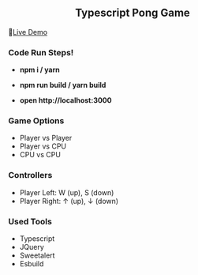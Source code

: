 <h2 align="center">Typescript Pong Game</h2>

:rocket:[Live Demo](https://ozgur-can.github.io/Typescript-PongGame/ "Live Demo")

### Code Run Steps! ###

-  **npm i / yarn**

- **npm run build / yarn build**

- **open http://localhost:3000**

### Game Options ###
* Player vs Player
* Player vs CPU
* CPU vs CPU

### Controllers ###
* Player Left: W (up), S (down) 
* Player Right: ↑ (up), ↓ (down)

### Used Tools ###
* Typescript
* JQuery
* Sweetalert
* Esbuild
